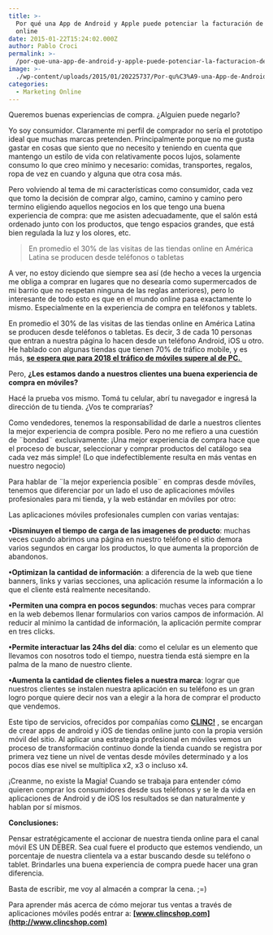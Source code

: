 ```yaml
---
title: >-
  Por qué una App de Android y Apple puede potenciar la facturación de mi tienda
  online
date: 2015-01-22T15:24:02.000Z
author: Pablo Croci
permalink: >-
  /por-que-una-app-de-android-y-apple-puede-potenciar-la-facturacion-de-mi-tienda-online/
image: >-
  ./wp-content/uploads/2015/01/20225737/Por-qu%C3%A9-una-App-de-Android-y-Apple-puede-Potenciar-la-Facturaci%C3%B3n-de-tu-Tienda-Online-47.jpg
categories:
  - Marketing Online
---
```

Queremos buenas experiencias de compra. ¿Alguien puede negarlo?

Yo soy consumidor. Claramente mi perfil de comprador no sería el prototipo ideal que muchas marcas pretenden. Principalmente porque no me gusta gastar en cosas que siento que no necesito y teniendo en cuenta que mantengo un estilo de vida con relativamente pocos lujos, solamente consumo lo que creo mínimo y necesario: comidas, transportes, regalos, ropa de vez en cuando y alguna que otra cosa más.

Pero volviendo al tema de mi características como consumidor, cada vez que tomo la decisión de comprar algo, camino, camino y camino pero termino eligiendo aquellos negocios en los que tengo una buena experiencia de compra: que me asisten adecuadamente, que el salón está ordenado junto con los productos, que tengo espacios grandes, que está bien regulada la luz y los olores, etc.

> En promedio el 30% de las visitas de las tiendas online en América Latina se producen desde teléfonos o tabletas

A ver, no estoy diciendo que siempre sea así (de hecho a veces la urgencia me obliga a comprar en lugares que no desearía como supermercados de mi barrio que no respetan ninguna de las reglas anteriores), pero lo interesante de todo esto es que en el mundo online pasa exactamente lo mismo. Especialmente en la experiencia de compra en teléfonos y tablets.

En promedio el 30% de las visitas de las tiendas online en América Latina se producen desde teléfonos o tabletas. Es decir, 3 de cada 10 personas que entran a nuestra página lo hacen desde un teléfono Android, iOS u otro. He hablado con algunas tiendas que tienen 70% de tráfico mobile, y es más, **[se espera que para 2018 el tráfico de móviles supere al de PC. ](http://www.occentus.net/blog/2014/07/01/2018-ano-en-que-el-trafico-movil-superara-al-de-ordenadores/)**

Pero, **¿Les estamos dando a nuestros clientes una buena experiencia de compra en móviles?**

Hacé la prueba vos mismo. Tomá tu celular, abrí tu navegador e ingresá la dirección de tu tienda. ¿Vos te comprarías?

Como vendedores, tenemos la responsabilidad de darle a nuestros clientes la mejor experiencia de compra posible. Pero no me refiero a una cuestión de ¨bondad¨ exclusivamente: ¡Una mejor experiencia de compra hace que el proceso de buscar, seleccionar y comprar productos del catálogo sea cada vez más simple! (Lo que indefectiblemente resulta en más ventas en nuestro negocio)

Para hablar de ¨la mejor experiencia posible¨ en compras desde móviles, tenemos que diferenciar por un lado el uso de aplicaciones móviles profesionales para mi tienda, y la web estándar en móviles por otro:

Las aplicaciones móviles profesionales cumplen con varias ventajas:

**•Disminuyen el tiempo de carga de las imagenes de producto**: muchas veces cuando abrimos una página en nuestro teléfono el sitio demora varios segundos en cargar los productos, lo que aumenta la proporción de abandonos.

**•Optimizan la cantidad de información**: a diferencia de la web que tiene banners, links y varias secciones, una aplicación resume la información a lo que el cliente está realmente necesitando.

**•Permiten una compra en pocos segundos**: muchas veces para comprar en la web debemos llenar formularios con varios campos de información. Al reducir al mínimo la cantidad de información, la aplicación permite comprar en tres clicks.

**•Permite interactuar las 24hs del día**: como el celular es un elemento que llevamos con nosotros todo el tiempo, nuestra tienda está siempre en la palma de la mano de nuestro cliente.

**•Aumenta la cantidad de clientes fieles a nuestra marca**: lograr que nuestros clientes se instalen nuestra aplicación en su teléfono es un gran logro porque quiere decir nos van a elegir a la hora de comprar el producto que vendemos.

Este tipo de servicios, ofrecidos por compañías como **[CLINC!](http://www.clincshop.com/)** , se encargan de crear apps de android y iOS de tiendas online junto con la propia versión móvil del sitio. Al aplicar una estrategia profesional en móviles vemos un proceso de transformación continuo donde la tienda cuando se registra por primera vez tiene un nivel de ventas desde móviles determinado y a los pocos días ese nivel se multiplica x2, x3 o incluso x4.

¡Creanme, no existe la Magia! Cuando se trabaja para entender cómo quieren comprar los consumidores desde sus teléfonos y se le da vida en aplicaciones de Android y de iOS los resultados se dan naturalmente y hablan por sí mismos.

**Conclusiones:**

Pensar estratégicamente el accionar de nuestra tienda online para el canal móvil ES UN DEBER. Sea cual fuere el producto que estemos vendiendo, un porcentaje de nuestra clientela va a estar buscando desde su teléfono o tablet. Brindarles una buena experiencia de compra puede hacer una gran diferencia.

Basta de escribir, me voy al almacén a comprar la cena. ;=)

Para aprender más acerca de cómo mejorar tus ventas a través de aplicaciones móviles podés entrar a: **[www.clincshop.com](http://www.clincshop.com)**
